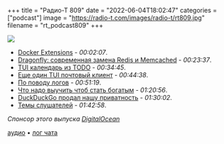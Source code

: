 +++
title = "Радио-Т 809"
date = "2022-06-04T18:02:47"
categories = ["podcast"]
image = "https://radio-t.com/images/radio-t/rt809.jpg"
filename = "rt_podcast809"
+++

![](https://radio-t.com/images/radio-t/rt809.jpg)

- [Docker Extensions](https://www.docker.com/products/extensions/) - *00:02:07*.
- [Dragonfly: современная замена Redis и Memcached](https://github.com/dragonflydb/dragonfly) - *00:23:37*.
- [TUI календарь из TODO](https://github.com/anufrievroman/calcure) - *00:34:45*.
- [Еще один TUI почтовый клиент](https://aerc-mail.org/) - *00:44:38*.
- [По поводу логов](https://blog.sebastian-daschner.com/entries/the-case-against-logging) - *00:51:19*.
- [Что надо выучить чтоб стать богатым](https://faun.pub/7-best-programming-language-you-can-learn-to-boost-your-salary-3d3790b1e6a6) - *01:20:56*.
- [DuckDuckGo продал нашу приватность](https://news.ycombinator.com/item?id=31490515) - *01:30:02*.
- [Темы слушателей](https://radio-t.com/p/2022/05/31/prep-809/) - *01:42:58*.

*Спонсор этого выпуска [DigitalOcean](https://do.co/radiot)*


[аудио](https://cdn.radio-t.com/rt_podcast809.mp3) • [лог чата](https://chat.radio-t.com/logs/radio-t-809.html)
<audio src="https://cdn.radio-t.com/rt_podcast809.mp3" preload="none"></audio>

